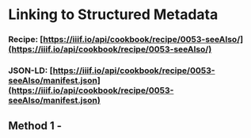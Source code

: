 # Linking to Structured Metadata
### Recipe: [https://iiif.io/api/cookbook/recipe/0053-seeAlso/](https://iiif.io/api/cookbook/recipe/0053-seeAlso/)
### JSON-LD: [https://iiif.io/api/cookbook/recipe/0053-seeAlso/manifest.json](https://iiif.io/api/cookbook/recipe/0053-seeAlso/manifest.json)

## Method 1 - 
